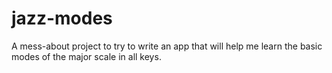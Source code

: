 jazz-modes
==========

A mess-about project to try to write an app that will help me learn the basic modes of the major scale in all keys.